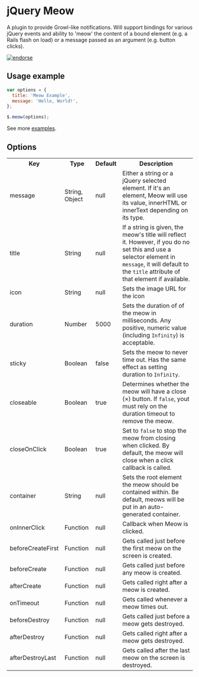 jQuery Meow
===========

A plugin to provide Growl-like notifications. Will support bindings for various jQuery events and ability to 'meow' the content of a bound element (e.g. a Rails flash on load) or a message passed as an argument (e.g. button clicks).

[![endorse](http://api.coderwall.com/zacstewart/endorsecount.png)](http://coderwall.com/zacstewart)

## Usage example

```javascript
var options = {
  title: 'Meow Example',
  message: 'Hello, World!',
};

$.meow(options);
```
See more [examples](http://zacstewart.github.com/Meow/).

## Options
<table>
  <tr>
    <th>Key</th>
    <th>Type</th>
    <th>Default</th>
    <th>Description</th>
  </tr>
  <tr>
    <td>message</td>
    <td>String, Object</td>
    <td>null</td>
    <td>Either a string or a jQuery selected element. If it's an element, Meow will use its value, innerHTML or innerText depending on its type.</td>
  </tr>
  <tr>
    <td>title</td>
    <td>String</td>
    <td>null</td>
    <td>If a string is given, the meow's title will reflect it. However, if you do no set this and use a selector element in <code>message</code>, it will default to the <code>title</code> attribute of that element if available.</td>
  </tr>
  <tr>
    <td>icon</td>
    <td>String</td>
    <td>null</td>
    <td>Sets the image URL for the icon</td>
  </tr>
  <tr>
    <td>duration</td>
    <td>Number</td>
    <td>5000</td>
    <td>Sets the duration of of the meow in milliseconds. Any positive, numeric value (including <code>Infinity</code>) is acceptable.</td>
  </tr>
  <tr>
    <td>sticky</td>
    <td>Boolean</td>
    <td>false</td>
    <td>Sets the meow to never time out. Has the same effect as setting duration to <code>Infinity</code>.</td>
  </tr>
  <tr>
    <td>closeable</td>
    <td>Boolean</td>
    <td>true</td>
    <td>Determines whether the meow will have a close (&times;) button. If <code>false</code>, yout must rely on the duration timeout to remove the meow.</td>
  </tr>
  <tr>
    <td>closeOnClick</td>
    <td>Boolean</td>
    <td>true</td>
    <td>Set to <code>false</code> to stop the meow from closing when clicked. By default, the meow will close when a click callback is called.</td>
  </tr>
  <tr>
    <td>container</td>
    <td>String</td>
    <td>null</td>
    <td>Sets the root element the meow should be contained within. Be default, meows will be put in an auto-generated container.</td>
  </tr>
  <tr>
    <td>onInnerClick</td>
    <td>Function</td>
    <td>null</td>
    <td>Callback when Meow is clicked.</td>
  </tr>
  <tr>
    <td>beforeCreateFirst</td>
    <td>Function</td>
    <td>null</td>
    <td>Gets called just before the first meow on the screen is created.</td>
  </tr>
  <tr>
    <td>beforeCreate</td>
    <td>Function</td>
    <td>null</td>
    <td>Gets called just before any meow is created.</td>
  </tr>
  <tr>
    <td>afterCreate</td>
    <td>Function</td>
    <td>null</td>
    <td>Gets called right after a meow is created.</td>
  </tr>
  <tr>
    <td>onTimeout</td>
    <td>Function</td>
    <td>null</td>
    <td>Gets called whenever a meow times out.</td>
  </tr>
  <tr>
    <td>beforeDestroy</td>
    <td>Function</td>
    <td>null</td>
    <td>Gets called just before a meow gets destroyed.</td>
  </tr>
  <tr>
    <td>afterDestroy</td>
    <td>Function</td>
    <td>null</td>
    <td>Gets called right after a meow gets destroyed.</td>
  </tr>
  <tr>
    <td>afterDestroyLast</td>
    <td>Function</td>
    <td>null</td>
    <td>Gets called after the last meow on the screen is destroyed.</td>
  </tr>
</table>
